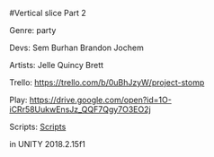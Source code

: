 #Vertical slice Part 2

Genre: party

Devs: Sem Burhan Brandon Jochem

Artists: Jelle Quincy Brett

Trello: https://trello.com/b/0uBhJzyW/project-stomp

Play:  https://drive.google.com/open?id=1O-iCRr58UukwEnsJz_QQF7Qgy7O3EO2j

Scripts:
[Scripts](https://github.com/burhanos2/projectStomp/tree/master/Assets/Scripts)<br>

in UNITY 2018.2.15f1

